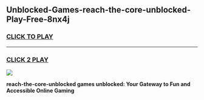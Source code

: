 
## Unblocked-Games-reach-the-core-unblocked-Play-Free-8nx4j
<h3>
<a href="https://premium76.site?title=reach-the-core-unblocked&ref=19M">CLICK TO PLAY</a></h3>
<hr>

<h3>
<a href="https://premium76.site?title=reach-the-core-unblocked&ref=19M">CLICK 2 PLAY</a>
  
</h3>

<a href="https://premium76.site?title=reach-the-core-unblocked&ref=19M"><img src="https://clearcache.store/games.png"></a>


**reach-the-core-unblocked games unblocked: Your Gateway to Fun and Accessible Online Gaming**
